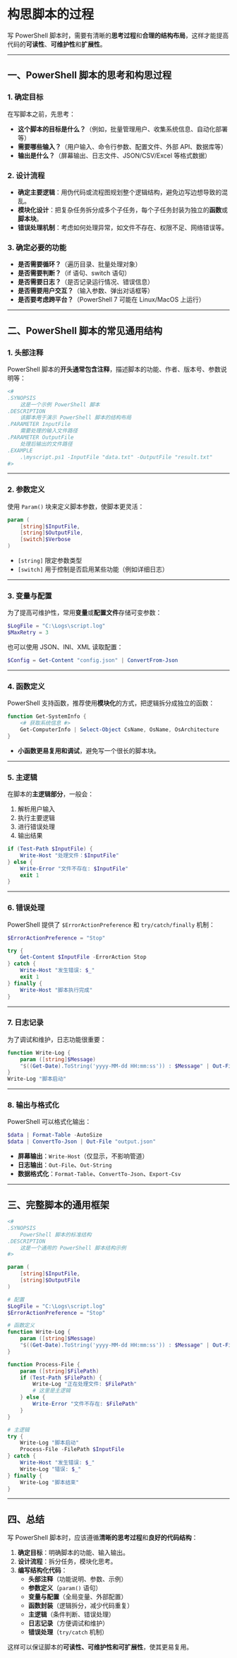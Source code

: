 # 构思脚本的过程
写 PowerShell 脚本时，需要有清晰的**思考过程**和**合理的结构布局**，这样才能提高代码的**可读性**、**可维护性**和**扩展性**。

---

## **一、PowerShell 脚本的思考和构思过程**
### **1. 确定目标**
在写脚本之前，先思考：
- **这个脚本的目标是什么？**（例如，批量管理用户、收集系统信息、自动化部署等）
- **需要哪些输入？**（用户输入、命令行参数、配置文件、外部 API、数据库等）
- **输出是什么？**（屏幕输出、日志文件、JSON/CSV/Excel 等格式数据）

### **2. 设计流程**
- **确定主要逻辑**：用伪代码或流程图规划整个逻辑结构，避免边写边想导致的混乱。
- **模块化设计**：把复杂任务拆分成多个子任务，每个子任务封装为独立的**函数**或**脚本块**。
- **错误处理机制**：考虑如何处理异常，如文件不存在、权限不足、网络错误等。

### **3. 确定必要的功能**
- **是否需要循环？**（遍历目录、批量处理对象）
- **是否需要判断？**（if 语句、switch 语句）
- **是否需要日志？**（是否记录运行情况、错误信息）
- **是否需要用户交互？**（输入参数、弹出对话框等）
- **是否要考虑跨平台？**（PowerShell 7 可能在 Linux/MacOS 上运行）

---

## **二、PowerShell 脚本的常见通用结构**
### **1. 头部注释**
PowerShell 脚本的**开头通常包含注释**，描述脚本的功能、作者、版本号、参数说明等：
```powershell
<# 
.SYNOPSIS
    这是一个示例 PowerShell 脚本
.DESCRIPTION
    该脚本用于演示 PowerShell 脚本的结构布局
.PARAMETER InputFile
    需要处理的输入文件路径
.PARAMETER OutputFile
    处理后输出的文件路径
.EXAMPLE
    .\myscript.ps1 -InputFile "data.txt" -OutputFile "result.txt"
#>
```

---

### **2. 参数定义**
使用 `Param()` 块来定义脚本参数，使脚本更灵活：
```powershell
param (
    [string]$InputFile,  
    [string]$OutputFile,
    [switch]$Verbose
)
```
- `[string]` 限定参数类型
- `[switch]` 用于控制是否启用某些功能（例如详细日志）

---

### **3. 变量与配置**
为了提高可维护性，常用**变量**或**配置文件**存储可变参数：
```powershell
$LogFile = "C:\Logs\script.log"
$MaxRetry = 3
```
也可以使用 JSON、INI、XML 读取配置：
```powershell
$Config = Get-Content "config.json" | ConvertFrom-Json
```

---

### **4. 函数定义**
PowerShell 支持函数，推荐使用**模块化**的方式，把逻辑拆分成独立的函数：
```powershell
function Get-SystemInfo {
    <# 获取系统信息 #>
    Get-ComputerInfo | Select-Object CsName, OsName, OsArchitecture
}
```
- **小函数更易复用和调试**，避免写一个很长的脚本块。

---

### **5. 主逻辑**
在脚本的**主逻辑部分**，一般会：
1. 解析用户输入
2. 执行主要逻辑
3. 进行错误处理
4. 输出结果

```powershell
if (Test-Path $InputFile) {
    Write-Host "处理文件：$InputFile"
} else {
    Write-Error "文件不存在: $InputFile"
    exit 1
}
```

---

### **6. 错误处理**
PowerShell 提供了 `$ErrorActionPreference` 和 `try/catch/finally` 机制：
```powershell
$ErrorActionPreference = "Stop"

try {
    Get-Content $InputFile -ErrorAction Stop
} catch {
    Write-Host "发生错误: $_"
    exit 1
} finally {
    Write-Host "脚本执行完成"
}
```

---

### **7. 日志记录**
为了调试和维护，日志功能很重要：
```powershell
function Write-Log {
    param ([string]$Message)
    "$((Get-Date).ToString('yyyy-MM-dd HH:mm:ss')) : $Message" | Out-File -Append -FilePath $LogFile
}
Write-Log "脚本启动"
```

---

### **8. 输出与格式化**
PowerShell 可以格式化输出：
```powershell
$data | Format-Table -AutoSize
$data | ConvertTo-Json | Out-File "output.json"
```
- **屏幕输出**：`Write-Host`（仅显示，不影响管道）
- **日志输出**：`Out-File`、`Out-String`
- **数据格式化**：`Format-Table`、`ConvertTo-Json`、`Export-Csv`

---

## **三、完整脚本的通用框架**
```powershell
<# 
.SYNOPSIS
    PowerShell 脚本的标准结构
.DESCRIPTION
    这是一个通用的 PowerShell 脚本结构示例
#>

param (
    [string]$InputFile,  
    [string]$OutputFile
)

# 配置
$LogFile = "C:\Logs\script.log"
$ErrorActionPreference = "Stop"

# 函数定义
function Write-Log {
    param ([string]$Message)
    "$((Get-Date).ToString('yyyy-MM-dd HH:mm:ss')) : $Message" | Out-File -Append -FilePath $LogFile
}

function Process-File {
    param ([string]$FilePath)
    if (Test-Path $FilePath) {
        Write-Log "正在处理文件: $FilePath"
        # 这里是主逻辑
    } else {
        Write-Error "文件不存在: $FilePath"
    }
}

# 主逻辑
try {
    Write-Log "脚本启动"
    Process-File -FilePath $InputFile
} catch {
    Write-Host "发生错误: $_"
    Write-Log "错误: $_"
} finally {
    Write-Log "脚本结束"
}
```

---

## **四、总结**
写 PowerShell 脚本时，应该遵循**清晰的思考过程**和**良好的代码结构**：
1. **确定目标**：明确脚本的功能、输入输出。
2. **设计流程**：拆分任务，模块化思考。
3. **编写结构化代码**：
   - **头部注释**（功能说明、参数、示例）
   - **参数定义**（`param()` 语句）
   - **变量与配置**（全局变量、外部配置）
   - **函数封装**（逻辑拆分，减少代码重复）
   - **主逻辑**（条件判断、错误处理）
   - **日志记录**（方便调试和维护）
   - **错误处理**（`try/catch` 机制）

这样可以保证脚本的**可读性、可维护性和可扩展性**，使其更易复用。